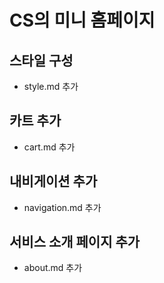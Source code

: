# CS의 미니 홈페이지

## 스타일 구성
- style.md 추가

## 카트 추가
- cart.md 추가

## 내비게이션 추가
- navigation.md 추가

## 서비스 소개 페이지 추가
- about.md 추가